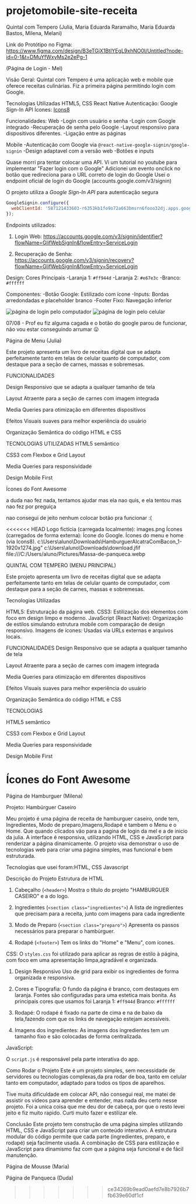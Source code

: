 # projetomobile-site-receita

Quintal com Tempero (Julia, Maria Eduarda Raramalho, Maria Eduarda Bastos, Milena, Melani)

Link do Protótipo no Figma: https://www.figma.com/design/B3eTGjX1BtIYEgL9xhNO0I/Untitled?node-id=0-1&t=DMuYfWxyMs2e2ePg-1


(Página de Login - Mel)

Visão Geral:
Quintal com Tempero é uma aplicação web e mobile que oferece receitas culinárias. Fiz a primeira página permitindo login com Google.

Tecnologias Utilizadas
HTML5, CSS
React Native
Autenticação: Google Sign-In API
Ícones: [Icons8](https://icons8.com)

Funcionalidades:
Web
-Login com usuário e senha
-Login com Google integrado
-Recuperação de senha pelo Google
-Layout responsivo para dispositivos diferentes.
-Ligação entre as páginas

Mobile
-Autenticação com Google via `@react-native-google-signin/google-signin`
-Design adaptavel com a versão web
-Botões e inputs

Quase morri pra tentar colocar uma API. Vi um tutorial no youtube para implementar "Fazer login com o Google" 
Adicionei um evento onclick no botão que redireciona para o URL correto de login do Google
Usei o endpoint oficial de login do Google (accounts.google.com/v3/signin)

O projeto utiliza a *Google Sign-In API* para autenticação segura

```javascript
GoogleSignin.configure({
  webClientId: '587121433603-r6353kb1fo9o72a663bmsrn6fooo32dj.apps.googleusercontent.com',
});
```

Endpoints utilizados:
1. Login Web:
   https://accounts.google.com/v3/signin/identifier?flowName=GlifWebSignIn&flowEntry=ServiceLogin
   

2. Recuperação de Senha:
   https://accounts.google.com/v3/signin/recovery?flowName=GlifWebSignIn&flowEntry=ServiceLogin


 Design:
 Cores Principais
-Laranja 1: `#ff944d`
-Laranja 2: `#e67e3c`
-Branco: `#ffffff`

Componentes:
-Botão Google: Estilizado com ícone
-Inputs: Bordas arredondadas e placeholder branco
-Footer Fixo: Navegação inferior

![página de login pelo computador](./pages/melani/Captura%20de%20tela%202025-08-07%20075148.png)
![página de login pelo celular](./pages/melani/Captura%20de%20tela%202025-08-07%20075209.png)

07/08 - Prof eu fiz alguma cagada e o botão do google parou de funcionar, não vou estar conseguindo arrumar 😛

Página de Menu (Julia)

Este projeto apresenta um livro de receitas digital que se adapta perfeitamente tanto em telas de celular quanto de computador, com destaque para a seção de carnes, massas e sobremesas.

FUNCIONALIDADES

Design Responsivo que se adapta a qualquer tamanho de tela

Layout Atraente para a seção de carnes com imagem integrada

Media Queries para otimização em diferentes dispositivos

Efeitos Visuais suaves para melhor experiência do usuário

Organização Semântica do código HTML e CSS

TECNOLOGIAS UTILIZADAS
HTML5 semântico

CSS3 com Flexbox e Grid Layout

Media Queries para responsividade

Design Mobile First

Ícones do Font Awesome

a duda nao fez nada, tentamos ajudar mas ela nao quis, e ela tentou mas nao fez por preguiça

nao consegui de jeito nenhum colocar botão pra funcionar :(


<<<<<<< HEAD
Logo fictícia (carregada localmente): images.png
Ícones (carregados de forma externa):
Ícone do Google.
Ícones do menu e home (via Icons8).
c:\Users\aluno\Downloads\HamburguerAlcatraComBacon_1-1920x1274.jpg"
c:\Users\aluno\Downloads\download.jfif
file:///C:/Users/aluno/Pictures/Massa-de-panqueca.webp

QUINTAL COM TEMPERO (MENU PRINCIPAL)

Este projeto apresenta um livro de receitas digital que se adapta perfeitamente tanto em telas de celular quanto de computador, com destaque para a seção de carnes, massas e sobremesas.

Tecnologias Utilizadas

HTML5: Estruturação da página web.
CSS3: Estilização dos elementos com foco em design limpo e moderno.
JavaScript (React Native): Organização de estilos simulando estrutura mobile com comparação de design responsivo.
Imagens de ícones: Usadas via URLs externas e arquivos locais.

FUNCIONALIDADES
Design Responsivo que se adapta a qualquer tamanho de tela

Layout Atraente para a seção de carnes com imagem integrada

Media Queries para otimização em diferentes dispositivos

Efeitos Visuais suaves para melhor experiência do usuário

Organização Semântica do código HTML e CSS

TECNOLOGIAS

HTML5 semântico

CSS3 com Flexbox e Grid Layout

Media Queries para responsividade

Design Mobile First

Ícones do Font Awesome
=======

Página de Hamburguer (Milena)


Projeto: Hambúrguer Caseiro    

Meu projeto é uma página de receita de hamburguer caseiro, onde tem, Ingredientes, Modo de preparo,Imagens,Rodapé e tambem o Menu e o Home. Que quando clicados vão para a pagina de login da mel e a de inicio da julia. A interface é responsiva, utilizando HTML, CSS e JavaScript para renderizar a página dinamicamente. O projeto visa demonstrar o uso de tecnologias web para criar uma página simples, mas funcional e bem estruturada. 



Tecnologias que usei foram:HTML,
                           CSS
                           Javascript

 Descrição do Projeto
Estrutura de HTML 

1. Cabeçalho (`<header>`)
Mostra o título do projeto "HAMBURGUER CASEIRO" e a do logo.

2. Ingredientes (`<section class="ingredientes">`)
A lista de ingredientes que precisam para a receita, junto com imagens para cada ingrediente

3. Modo de Preparo (`<section class="preparo">`)
Apresenta os passos necessários para preparar o hambúrguer.

4. Rodapé (`<footer>`)
Tem os links do "Home" e "Menu", com ícones.

CSS:
O `styles.css` foi utilizado para aplicar as regras de estilo à página, com foco em uma apresentação limpa,agradável e organizada.

1. Design Responsivo
Uso de grid para exibir os ingredientes de forma organizada e responsiva.

2. Cores e Tipografia:
O fundo da página é branco, com destaques em laranja.
Fontes são configuradas para uma estetica mais bonita.
As principais cores que usamos foi
 Laranja 1: `#ff944d`
 Branco: `#ffffff`

3. Rodapé:
O rodapé é fixado na parte de cima e na de baixo da tela,fazendo com que os links de navegação estejam acessíveis.

4. Imagens dos ingredientes:
As imagens dos ingredientes tem um tamanho fixo e são colocadas de forma centralizada.

JavaScript:

O  `script.js` é responsável pela parte interativa do app. 



Como Rodar o Projeto
Este é um projeto simples, sem necessidade de servidores ou tecnologias complexas,da pra rodar de boa, tanto em celular tanto em computador, adaptado para todos os tipos de aparelhos.   

  Tive muita dificuldade em colocar API, não consegui real, me matei de assistir os videos para aprender e entender, mas nada deu certo nesse projeto. Foi a unica coisa que me deu dor de cabeça, por que o resto levei jeito e fiz muito rapido. Curti muito fazer e estilizar ele.

Conclusão
Este projeto tem construção de uma página simples utilizando HTML, CSS e JavaScript para criar um conteúdo interativo. A estrutura modular do código permite que cada parte (ingredientes, preparo, e rodapé) seja facilmente usada. A combinação de CSS para estilização e JavaScript para dinamismo faz com que a página seja funcional e de fácil manutenção.





Página de Mousse (Maria)




Página de Panqueca (Duda)
>>>>>>> ce34269b9ead0aefd7e8b7926b7fb639e60df1cf
